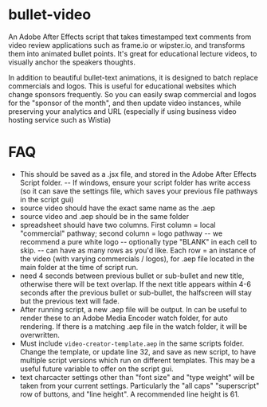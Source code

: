 # bullet-video
An Adobe After Effects script that takes timestamped text comments from video review applications such as frame.io or wipster.io, and transforms them into animated bullet points. It's great for educational lecture videos, to visually anchor the speakers thoughts.

In addition to beautiful bullet-text animations, it is designed to batch replace commercials and logos. This is useful for educational websites which change sponsors frequently. So you can easily swap commercial and logos for the "sponsor of the month", and then update video instances, while preserving your analytics and URL (especially if using business video hosting service such as Wistia)

# FAQ
- This should be saved as a .jsx file, and stored in the Adobe After Effects Script folder.
-- If windows, ensure your script folder has write access (so it can save the settings file, which saves your previous file pathways in the script gui)
- source video should have the exact same name as the .aep
- source video and .aep should be in the same folder
- spreadsheet should have two columns. First column = local "commercial" pathway; second column = logo pathway
-- we recommend a pure white logo
-- optionally type "BLANK" in each cell to skip.
-- can have as many rows as you'd like. Each row = an instance of the video (with varying commercials / logos), for .aep file located in the main folder at the time of script run. 
- need 4 seconds between previous bullet or sub-bullet and new title, otherwise there will be text overlap. If the next title appears within 4-6 seconds after the previous bullet or sub-bullet, the halfscreen will stay but the previous text will fade.
- After running script, a new .aep file will be output. In can be useful to render these to an Adobe Media Encoder watch folder, for auto rendering. If there is a matching .aep file in the watch folder, it will be overwritten.
- Must include `video-creator-template.aep` in the same scripts folder. Change the template, or update line 32, and save as new script, to have multiple script versions which run on different templates. This may be a useful future variable to offer on the script gui.
- text charcacter settings other than "font size" and "type weight" will be taken from your current settings. Particularly the "all caps" "superscript" row of buttons, and "line height". A recommended line height is 61.
